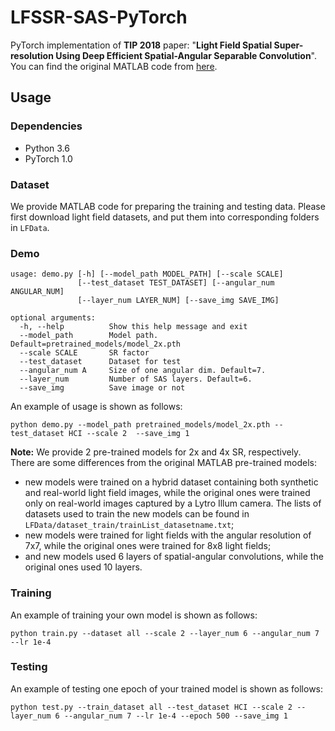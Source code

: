 # LFSSR-SAS-PyTorch
PyTorch implementation of **TIP 2018** paper: "**Light Field Spatial Super-resolution Using Deep Efficient Spatial-Angular Separable Convolution**". You can find the original MATLAB code from [here](https://github.com/spatialsr/DeepLightFieldSSR).

## Usage
### Dependencies
- Python 3.6
- PyTorch 1.0
### Dataset
We provide MATLAB code for preparing the training and testing data. Please first download light field datasets, and put them into corresponding folders in `LFData`.

### Demo
```
usage: demo.py [-h] [--model_path MODEL_PATH] [--scale SCALE]
               [--test_dataset TEST_DATASET] [--angular_num ANGULAR_NUM]
               [--layer_num LAYER_NUM] [--save_img SAVE_IMG] 
             
optional arguments:  
  -h, --help          Show this help message and exit  
  --model_path        Model path. Default=pretrained_models/model_2x.pth  
  --scale SCALE       SR factor  
  --test_dataset      Dataset for test  
  --angular_num A     Size of one angular dim. Default=7.  
  --layer_num         Number of SAS layers. Default=6.  
  --save_img          Save image or not  
```
An example of usage is shown as follows:  

```
python demo.py --model_path pretrained_models/model_2x.pth --test_dataset HCI --scale 2  --save_img 1
```  
    
**Note:**  We provide 2 pre-trained models for 2x and 4x SR, respectively. There are some differences from the original MATLAB pre-trained models:  
- new models were trained on a hybrid dataset containing both synthetic and real-world light field images, while the original ones were trained only on real-world images captured by a Lytro Illum camera. The lists of datasets used to train the new models can be found in `LFData/dataset_train/trainList_datasetname.txt`;
- new models were trained for light fields with the angular resolution of 7x7, while the original ones were trained for 8x8 light fields;
- and new models used 6 layers of spatial-angular convolutions, while the original ones used 10 layers.

### Training 
An example of training your own model is shown as follows:
```
python train.py --dataset all --scale 2 --layer_num 6 --angular_num 7 --lr 1e-4
```
### Testing
An example of testing one epoch of your trained model is shown as follows:
```
python test.py --train_dataset all --test_dataset HCI --scale 2 --layer_num 6 --angular_num 7 --lr 1e-4 --epoch 500 --save_img 1
```
